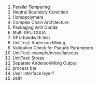 1. Parallel Tempering
2. Neutral Boundary Condition
4. Homopolymers
5. Complex Chain Architecture
6. Packaging with Conda
7. Multi GPU CUDA
8. GPU bandwith test
9. UnitTest: Anderson Mixing
10. Validation Check for Pseudo Parameters
11. UnitTest: example/miscellaneous
12. UnitTest: Stress
13. Separate AndersonMixig Output
16. process bar
19. User Interface layer?
20. GUI?
